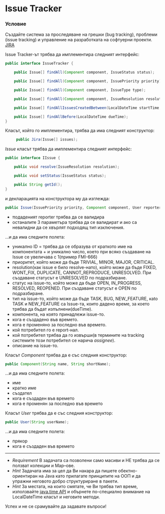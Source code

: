 # Issue Tracker

### Условие

Създайте система за проследяване на грешки (bug tracking), проблеми (issue tracking) и управление на разработката на софтуерни проекти. [JIRA](https://www.atlassian.com/software/jira)

Issue Tracker-ът трябва да имплементира следният интерфейс:

```java
public interface IssueTracker {

	public Issue[] findAll(Component component, IssueStatus status);

	public Issue[] findAll(Component component, IssuePriority priority);

	public Issue[] findAll(Component component, IssueType type);

	public Issue[] findAll(Component component, IssueResolution resolution);

	public Issue[] findAllIssuesCreatedBetween(LocalDateTime startTime, LocalDateTime endTime);

	public Issue[] findAllBefore(LocalDateTime dueTime);
}
```

Класът, който го имплементира, трябва да има следният конструктор:

```java
     public Jira(Issue[] issues);
```
*Issue* класът трябва да имплементира следният интерфейс:

```java
public interface IIssue {

	public void resolve(IssueResolution resolution);

	public void setStatus(IssueStatus status);

	public String getId();
}
```

и декларацията на конструктора му да изглежда:
```java
public Issue(IssuePriority priority, Component component, User reporter, String description) throws InvalidReporterException; 
```
* πодаденият reporter трябва да се валидира
* останалите 3 параметъра трябва да се валидират и ако са невалидни да се хвърлят подходящ тип изключения.

...и да има следните полета:
  * уникално ID = трябва да се образува от краткото име на компонентата + и уникално число, което при всяко създаване на Issue се увеличава с 1(пример FMI-666)
  * приоритет, който може да бъде TRIVIAL, MINOR, MAJOR, CRITICAL.
  * resolution(как issue е било resolve-нато), който може да бъде FIXED, WONT_FIX, DUPLICATE, CANNOT_REPRODUCE, UNRESOLVED. При създаване статусът е UNRESOLVED по подразбиране.
  * статус на issue-то, който може да бъде OPEN, IN_PROGRESS, RESOLVED, REOPENED. При създаване статусът е OPEN по подразбиране.
  * тип на issue-то, който може да бъде TASK, BUG, NEW_FEATURE, кato TASK и NEW_FEATURE са Issue-та, които дадено време, за което трябва да бъдат изпълнени(dueTime).
  * компонента, на която принадлежи issue-то.
  * кога е създадено във времето.
  * кога е променяно за последно във времето.
  * кой πотребител го е report-нал.
  * кой πотребител трябва да го извърши(в термините на tracking системите този потребител се нарича *assignee*).
  * описание на issue-то.

Класът *Component* трябва да е със следния конструктор:

```java
public Component(String name, String shortName);
```
...и да има следните полета:

  * име
  * кратко име
  * създател
  * кога е създаден във времето
  * кога е променян за последно във времето
  
Класът *User* трябва да е със следния конструктор:

```java
public User(String userName);
```
...и да има следните полета:

  * прякор
  * кога е създаден във времето
-------------------------------------
* *Requirement* В задачата са позволени само масиви и НЕ трябва да се ползват колекции и Map–ове.
* *Hint* Задачата има за цел да Ви накара да пишете обектно-ориентиран на Java като прилагате принципите на ООП и да упражни неговото добро структуриране в пакети.
* *Hint* За местата, на които смятате, че Ви трябва тип време, използвайте [java.time API](https://docs.oracle.com/javase/8/docs/api/java/time/LocalDateTime.html) и обърнете по-специално внимание на LocalDateTime класът и неговите методи.

Успех и не се срамувайте да задавате въпроси!
